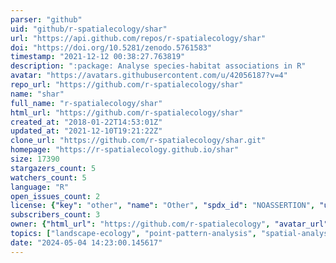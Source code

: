 ```yaml
---
parser: "github"
uid: "github/r-spatialecology/shar"
url: "https://api.github.com/repos/r-spatialecology/shar"
doi: "https://doi.org/10.5281/zenodo.5761583"
timestamp: "2021-12-12 00:38:27.763819"
description: ":package: Analyse species-habitat associations in R"
avatar: "https://avatars.githubusercontent.com/u/42056187?v=4"
repo_url: "https://github.com/r-spatialecology/shar"
name: "shar"
full_name: "r-spatialecology/shar"
html_url: "https://github.com/r-spatialecology/shar"
created_at: "2018-01-22T14:53:01Z"
updated_at: "2021-12-10T19:21:22Z"
clone_url: "https://github.com/r-spatialecology/shar.git"
homepage: "https://r-spatialecology.github.io/shar"
size: 17390
stargazers_count: 5
watchers_count: 5
language: "R"
open_issues_count: 2
license: {"key": "other", "name": "Other", "spdx_id": "NOASSERTION", "url": null, "node_id": "MDc6TGljZW5zZTA="}
subscribers_count: 3
owner: {"html_url": "https://github.com/r-spatialecology", "avatar_url": "https://avatars.githubusercontent.com/u/42056187?v=4", "login": "r-spatialecology", "type": "Organization"}
topics: ["landscape-ecology", "point-pattern-analysis", "spatial-analysis", "habitat-association"]
date: "2024-05-04 14:23:00.145617"
---
```

